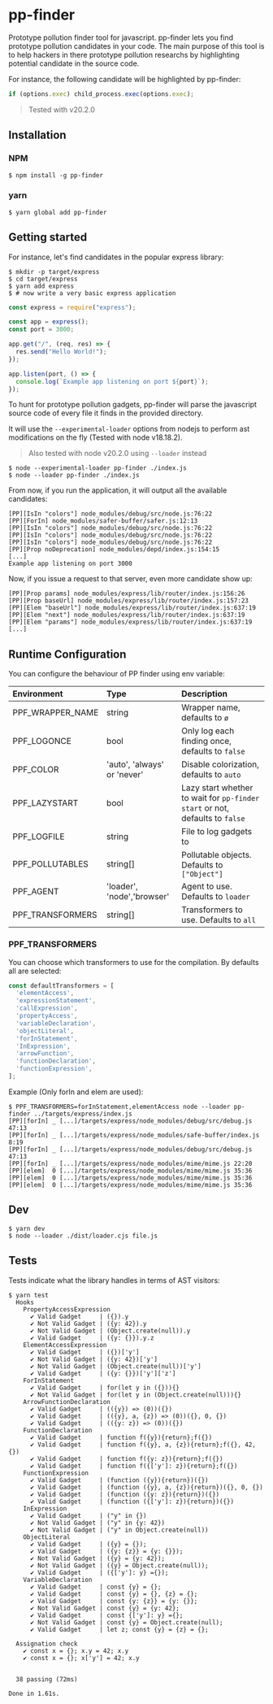 # pp-finder

Prototype pollution finder tool for javascript. pp-finder lets you find prototype pollution candidates in your code. The main purpose of this tool is to help hackers in there prototype pollution researchs by highlighting potential candidate in the source code.

For instance, the following candidate will be highlighted by pp-finder:

```javascript
if (options.exec) child_process.exec(options.exec);
```

> Tested with v20.2.0

## Installation

### NPM

```shell
$ npm install -g pp-finder
```

### yarn

```shell
$ yarn global add pp-finder
```

## Getting started

For instance, let's find candidates in the popular express library:

```
$ mkdir -p target/express
$ cd target/express
$ yarn add express
$ # now write a very basic express application
```

```javascript
const express = require("express");

const app = express();
const port = 3000;

app.get("/", (req, res) => {
  res.send("Hello World!");
});

app.listen(port, () => {
  console.log(`Example app listening on port ${port}`);
});
```

To hunt for prototype pollution gadgets, pp-finder will parse the javascript source code of every file it finds in the provided directory.

It will use the `--experimental-loader` options from nodejs to perform ast modifications on the fly (Tested with node v18.18.2).

> Also tested with node v20.2.0 using `--loader` instead

```shell
$ node --experimental-loader pp-finder ./index.js
$ node --loader pp-finder ./index.js
```

From now, if you run the application, it will output all the available candidates:

```
[PP][IsIn "colors"] node_modules/debug/src/node.js:76:22
[PP][ForIn] node_modules/safer-buffer/safer.js:12:13
[PP][IsIn "colors"] node_modules/debug/src/node.js:76:22
[PP][IsIn "colors"] node_modules/debug/src/node.js:76:22
[PP][IsIn "colors"] node_modules/debug/src/node.js:76:22
[PP][Prop noDeprecation] node_modules/depd/index.js:154:15
[...]
Example app listening on port 3000
```

Now, if you issue a request to that server, even more candidate show up:

```
[PP][Prop params] node_modules/express/lib/router/index.js:156:26
[PP][Prop baseUrl] node_modules/express/lib/router/index.js:157:23
[PP][Elem "baseUrl"] node_modules/express/lib/router/index.js:637:19
[PP][Elem "next"] node_modules/express/lib/router/index.js:637:19
[PP][Elem "params"] node_modules/express/lib/router/index.js:637:19
[...]
```

## Runtime Configuration

You can configure the behaviour of PP finder using env variable:

| Environment      | Type                        | Description                                                                  |
| :--------------- | :-------------------------- | :--------------------------------------------------------------------------- |
| PPF_WRAPPER_NAME | string                      | Wrapper name, defaults to `ø`                                                |
| PPF_LOGONCE      | bool                        | Only log each finding once, defaults to `false`                              |
| PPF_COLOR        | 'auto', 'always' or 'never' | Disable colorization, defaults to `auto`                                     |
| PPF_LAZYSTART    | bool                        | Lazy start whether to wait for `pp-finder start` or not, defaults to `false` |
| PPF_LOGFILE      | string                      | File to log gadgets to                                                       |
| PPF_POLLUTABLES  | string[]                    | Pollutable objects. Defaults to `["Object"]`                                 |
| PPF_AGENT        | 'loader', 'node','browser'  | Agent to use. Defaults to `loader`                                           |
| PPF_TRANSFORMERS | string[]                    | Transformers to use. Defaults to `all`                                       |


### PPF_TRANSFORMERS

You can choose which transformers to use for the compilation. By defaults all are selected:

```ts
const defaultTransformers = [
  'elementAccess',
  'expressionStatement',
  'callExpression',
  'propertyAccess',
  'variableDeclaration',
  'objectLiteral',
  'forInStatement',
  'InExpression',
  'arrowFunction',
  'functionDeclaration',
  'functionExpression',
];
```

Example (Only forIn and elem are used): 

```shell
$ PPF_TRANSFORMERS=forInStatement,elementAccess node --loader pp-finder ../targets/express/index.js
[PP][forIn] _ [...]/targets/express/node_modules/debug/src/debug.js 47:13
[PP][forIn] _ [...]/targets/express/node_modules/safe-buffer/index.js 8:19
[PP][forIn] _ [...]/targets/express/node_modules/debug/src/debug.js 47:13
[PP][forIn] _ [...]/targets/express/node_modules/mime/mime.js 22:20
[PP][elem]  0 [...]/targets/express/node_modules/mime/mime.js 35:36
[PP][elem]  0 [...]/targets/express/node_modules/mime/mime.js 35:36
[PP][elem]  0 [...]/targets/express/node_modules/mime/mime.js 35:36
```

## Dev

```shell
$ yarn dev
$ node --loader ./dist/loader.cjs file.js
```

## Tests

Tests indicate what the library handles in terms of AST visitors:

```shell
$ yarn test
  Hooks
    PropertyAccessExpression
      ✔️ Valid Gadget     | ({}).y
      ✔️ Not Valid Gadget | ({y: 42}).y
      ✔️ Not Valid Gadget | (Object.create(null)).y
      ✔️ Valid Gadget     | ({y: {}}).y.z
    ElementAccessExpression
      ✔️ Valid Gadget     | ({})['y']
      ✔️ Not Valid Gadget | ({y: 42})['y']
      ✔️ Not Valid Gadget | (Object.create(null))['y']
      ✔️ Valid Gadget     | ({y: {}})['y']['z']
    ForInStatement
      ✔️ Valid Gadget     | for(let y in ({})){}
      ✔️ Not Valid Gadget | for(let y in (Object.create(null))){}
    ArrowFunctionDeclaration
      ✔️ Valid Gadget     | (({y}) => (0))({})
      ✔️ Valid Gadget     | (({y}, a, {z}) => (0))({}, 0, {})
      ✔️ Valid Gadget     | (({y: z}) => (0))({})
    FunctionDeclaration
      ✔️ Valid Gadget     | function f({y}){return};f({})
      ✔️ Valid Gadget     | function f({y}, a, {z}){return};f({}, 42, {})
      ✔️ Valid Gadget     | function f({y: z}){return};f({})
      ✔️ Valid Gadget     | function f({['y']: z}){return};f({})
    FunctionExpression
      ✔️ Valid Gadget     | (function ({y}){return})({})
      ✔️ Valid Gadget     | (function ({y}, a, {z}){return})({}, 0, {})
      ✔️ Valid Gadget     | (function ({y: z}){return})({})
      ✔️ Valid Gadget     | (function ({['y']: z}){return})({})
    InExpression
      ✔️ Valid Gadget     | ("y" in {})
      ✔️ Not Valid Gadget | ("y" in {y: 42})
      ✔️ Not Valid Gadget | ("y" in Object.create(null))
    ObjectLiteral
      ✔️ Valid Gadget     | ({y} = {});
      ✔️ Valid Gadget     | ({y: {z}} = {y: {}});
      ✔️ Not Valid Gadget | ({y} = {y: 42});
      ✔️ Not Valid Gadget | ({y} = Object.create(null));
      ✔️ Valid Gadget     | ({['y']: y} ={});
    VariableDeclaration
      ✔️ Valid Gadget     | const {y} = {};
      ✔️ Valid Gadget     | const {y} = {}, {z} = {};
      ✔️ Valid Gadget     | const {y: {z}} = {y: {}};
      ✔️ Not Valid Gadget | const {y} = {y: 42};
      ✔️ Valid Gadget     | const {['y']: y} ={};
      ✔️ Not Valid Gadget | const {y} = Object.create(null);
      ✔️ Valid Gadget     | let z; const {y} = {z} = {};

  Assignation check
    ✔️ const x = {}; x.y = 42; x.y
    ✔️ const x = {}; x['y'] = 42; x.y


  38 passing (72ms)

Done in 1.61s.
```
